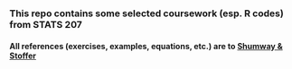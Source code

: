 ### This repo contains some selected coursework (esp. R codes) from STATS 207 
#### All references (exercises, examples, equations, etc.) are to [Shumway & Stoffer](https://www.stat.pitt.edu/stoffer/tsa4/index.html)
